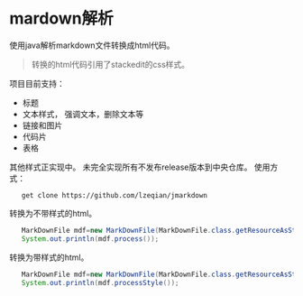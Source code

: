 # mardown解析
使用java解析markdown文件转换成html代码。
>转换的html代码引用了stackedit的css样式。

项目目前支持：
 - 标题
 - 文本样式， 强调文本，删除文本等
 - 链接和图片
 - 代码片
 - 表格
 
 其他样式正实现中。
 未完全实现所有不发布release版本到中央仓库。
 使用方式：
 ```aidl
    get clone https://github.com/lzeqian/jmarkdown
```
转换为不带样式的html。
 ```java
    MarkDownFile mdf=new MarkDownFile(MarkDownFile.class.getResourceAsStream("/test.md"));
    System.out.println(mdf.process());
```
转换为带样式的html。
 ```java
    MarkDownFile mdf=new MarkDownFile(MarkDownFile.class.getResourceAsStream("/test1.md"));
    System.out.println(mdf.processStyle());
```
 
 